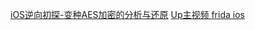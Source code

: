 [iOS逆向初探-变种AES加密的分析与还原](https://mp.weixin.qq.com/s/_BUujBTPgPigZN41j0SyIA)
[Up主视频 frida ios](https://space.bilibili.com/1683992739)

